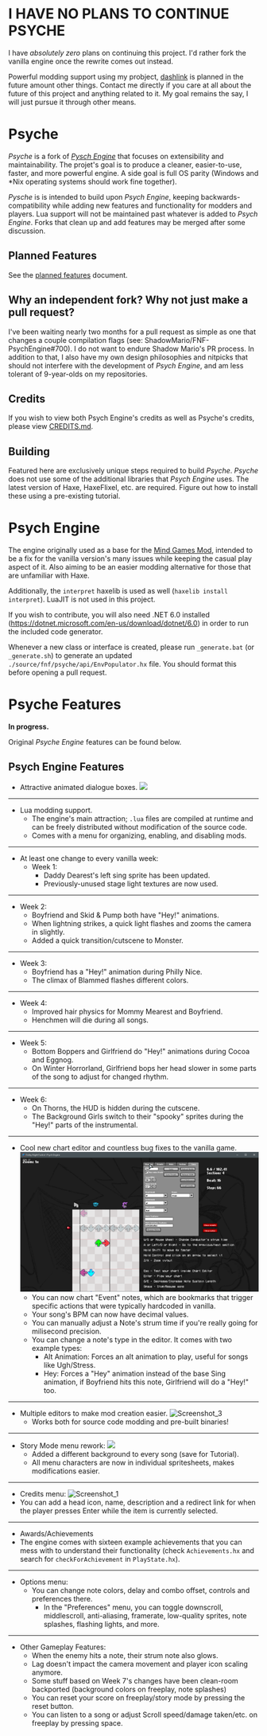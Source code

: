 # **I HAVE NO PLANS TO CONTINUE PSYCHE**
I have *absolutely zero* plans on continuing this project. I'd rather fork the vanilla engine once the rewrite comes out instead.

Powerful modding support using my probject, [dashlink](https://github.com/Steviegt6/dashlink) is planned in the future amount other things. Contact me directly if you care at all about the future of this project and anything related to it. My goal remains the say, I will just pursue it through other means.

# Psyche
_Psyche_ is a fork of [_Pysch Engine_](https://github.com/ShadowMario/FNF-PsychEngine) that focuses on extensibility and maintainability. The projet's goal is to produce a cleaner, easier-to-use, faster, and more powerful engine. A side goal is full OS parity (Windows and \*Nix operating systems should work fine together).

_Pysche_ is is intended to build upon _Psych Engine_, keeping backwards-compatibility while adding new features and functionality for modders and players. Lua support will not be maintained past whatever is added to _Psych Engine_. Forks that clean up and add features may be merged after some discussion.

## Planned Features
See the [planned features](PSYCHE.md) document.

## Why an independent fork? Why not just make a pull request?
I've been waiting nearly two months for a pull request as simple as one that changes a couple compilation flags (see: ShadowMario/FNF-PsychEngine#700). I do not want to endure Shadow Mario's PR process. In addition to that, I also have my own design philosophies and nitpicks that should not interfere with the development of _Psych Engine_, and am less tolerant of 9-year-olds on my repositories.

## Credits
If you wish to view both Psych Engine's credits as well as Psyche's credits, please view [CREDITS.md](CREDITS).

## Building
Featured here are exclusively unique steps required to build _Psyche_. _Psyche_ does not use some of the additional libraries that _Psych Engine_ uses. The latest version of Haxe, HaxeFlixel, etc. are required. Figure out how to install these using a pre-existing tutorial.



# Psych Engine
The engine originally used as a base for the [Mind Games Mod](https://gamebanana.com/mods/301107), intended to be a fix for the vanilla version's many issues while keeping the casual play aspect of it. Also aiming to be an easier modding alternative for those that are unfamiliar with Haxe.

Additionally, the `interpret` haxelib is used as well (`haxelib install interpret`). LuaJIT is not used in this project.

If you wish to contribute, you will also need .NET 6.0 installed (https://dotnet.microsoft.com/en-us/download/dotnet/6.0) in order to run the included code generator.

Whenever a new class or interface is created, please run `_generate.bat` (or `_generate.sh`) to generate an updated `./source/fnf/psyche/api/EnvPopulator.hx` file. You should format this before opening a pull request.

<!-- ## Building:
**This is temporary, building instructions specifically for Psyche will be provided later.**
You must have [the most up-to-date version of Haxe](https://haxe.org/download/). No support for older versions (i.e. 4.1.15) will be offered. Anyone attempting to get support while using an outdated version of Haxe will be promptly ignored.

Follow a Friday Night Funkin' source code compilation tutorial, after this you will need to install LuaJIT.

LuaJIT can be installed by running `haxelib install linc_luajit` in your favorite terminal. If you'd rather not run `.lua` scripts on a local build, delete the `LUA_ALLOWED` line in `Project.xml`. -->

# Psyche Features
**In progress.**

Original _Psyche Engine_ features can be found below.

## Psych Engine Features

* Attractive animated dialogue boxes. ![](https://user-images.githubusercontent.com/44785097/127706669-71cd5cdb-5c2a-4ecc-871b-98a276ae8070.gif)
---
* Lua modding support.
  * The engine's main attraction; `.lua` files are compiled at runtime and can be freely distributed without modification of the source code.
  * Comes with a menu for organizing, enabling, and disabling mods. 
---
* At least one change to every vanilla week:
  * Week 1:
    * Daddy Dearest's left sing sprite has been updated.
    * Previously-unused stage light textures are now used.
---
  * Week 2:
    * Boyfriend and Skid & Pump both have "Hey!" animations.
    * When lightning strikes, a quick light flashes and zooms the camera in slightly.
    * Added a quick transition/cutscene to Monster.
---
  * Week 3:
    * Boyfriend has a "Hey!" animation during Philly Nice.
    * The climax of Blammed flashes different colors.
---
  * Week 4:
    * Improved hair physics for Mommy Mearest and Boyfriend.
    * Henchmen will die during all songs.
---
  * Week 5:
    * Bottom Boppers and Girlfriend do "Hey!" animations during Cocoa and Eggnog.
    * On Winter Horrorland, Girlfriend bops her head slower in some parts of the song to adjust for changed rhythm.
---
  * Week 6:
    * On Thorns, the HUD is hidden during the cutscene.
    * The Background Girls switch to their "spooky" sprites during the "Hey!" parts of the instrumental.
---
* Cool new chart editor and countless bug fixes to the vanilla game. ![](https://github.com/ShadowMario/FNF-PsychEngine/blob/main/docs/img/chart.png?raw=true)
  * You can now chart "Event" notes, which are bookmarks that trigger specific actions that were typically hardcoded in vanilla.
  * Your song's BPM can now have decimal values.
  * You can manually adjust a Note's strum time if you're really going for milisecond precision.
  * You can change a note's type in the editor. It comes with two example types:
    * Alt Animation: Forces an alt animation to play, useful for songs like Ugh/Stress.
    * Hey: Forces a "Hey" animation instead of the base Sing animation, if Boyfriend hits this note, Girlfriend will do a "Hey!" too.
---
* Multiple editors to make mod creation easier. ![Screenshot_3](https://user-images.githubusercontent.com/44785097/144629914-1fe55999-2f18-4cc1-bc70-afe616d74ae5.png)
  * Works both for source code modding and pre-built binaries!
---
* Story Mode menu rework: ![](https://i.imgur.com/UB2EKpV.png)
  * Added a different background to every song (save for Tutorial).
  * All menu characters are now in individual spritesheets, makes modifications easier.
---
* Credits menu: ![Screenshot_1](https://user-images.githubusercontent.com/44785097/144632635-f263fb22-b879-4d6b-96d6-865e9562b907.png)
 * You can add a head icon, name, description and a redirect link for when the player presses Enter while the item is currently selected.
---
* Awards/Achievements
 * The engine comes with sixteen example achievements that you can mess with to understand their functionality (check `Achievements.hx` and search for `checkForAchievement` in `PlayState.hx`).
---
* Options menu:
  * You can change note colors, delay and combo offset, controls and preferences there.
    * In the "Preferences" menu, you can toggle downscroll, middlescroll, anti-aliasing, framerate, low-quality sprites, note splashes, flashing lights, and more.
---
* Other Gameplay Features:
  * When the enemy hits a note, their strum note also glows.
  * Lag doesn't impact the camera movement and player icon scaling anymore.
  * Some stuff based on Week 7's changes have been clean-room backported (background colors on freeplay, note splashes)
  * You can reset your score on freeplay/story mode by pressing the reset button.
  * You can listen to a song or adjust Scroll speed/damage taken/etc. on freeplay by pressing space.
